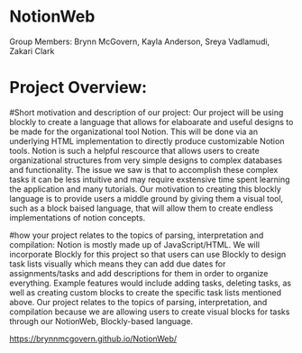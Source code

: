 # NotionWeb
Group Members: Brynn McGovern, Kayla Anderson, Sreya Vadlamudi, Zakari Clark

# Project Overview:

#Short motivation and description of our project:
Our project will be using blockly to create a language that allows for elaboarate and useful designs to be made for the organizational tool Notion. This will be done via an underlying HTML implementation to directly produce customizable Notion tools. Notion is such a helpful rescource that allows users to create organizational structures from very simple designs to complex databases and functionality. The issue we saw is that to accomplish these complex tasks it can be less intuitive and may require exstensive time spent learning the application and many tutorials. Our motivation to creating this blockly language is to provide users a middle ground by giving them a visual tool, such as a block baised language, that will allow them to create endless implementations of notion concepts.

#how your project relates to the topics of parsing, interpretation and compilation:
Notion is mostly made up of JavaScript/HTML. We will incorporate Blockly for this project so that users can use Blockly to design task lists visually which means they can add due dates for assignments/tasks and add descriptions for them in order to organize everything. Example features would include adding tasks, deleting tasks, as well as creating custom blocks to create the specific task lists mentioned above. Our project relates to the topics of parsing, interpretation, and compilation because we are allowing users to create visual blocks for tasks through our NotionWeb, Blockly-based language.

https://brynnmcgovern.github.io/NotionWeb/ 

